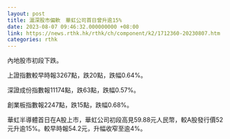 ```yaml
---
layout: post
title: 滬深股市偏軟　華虹公司首日曾升逾15%
date: 2023-08-07 09:46:32.000000000 +08:00
link: https://news.rthk.hk/rthk/ch/component/k2/1712360-20230807.htm
categories: rthk
---
```


內地股市初段下跌。

上證指數較早時報3267點，跌20點，跌幅0.64%。

深證成份指數報11174點，跌63點，跌幅0.57%。

創業板指數報2247點，跌15點，跌幅0.68%。

華虹半導體首日在A股上市，華虹公司初段高見59.88元人民幣，較A股發行價52元升逾15%。較早時報54.2元，升幅收窄至逾4%。
